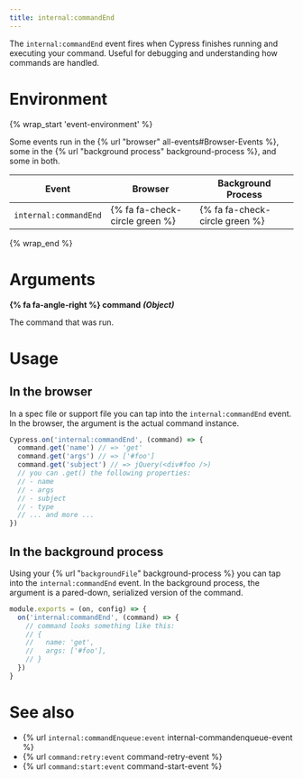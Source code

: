 ```yaml
---
title: internal:commandEnd
---
```


The `internal:commandEnd` event fires when Cypress finishes running and executing your command. Useful for debugging and understanding how commands are handled.

# Environment

{% wrap_start 'event-environment' %}

Some events run in the {% url "browser" all-events#Browser-Events %}, some in the {% url "background process" background-process %}, and some in both.

Event | Browser | Background Process
--- | --- | ---
`internal:commandEnd` | {% fa fa-check-circle green %} | {% fa fa-check-circle green %}

{% wrap_end %}

# Arguments

**{% fa fa-angle-right %} command** ***(Object)***

The command that was run.

# Usage

## In the browser

In a spec file or support file you can tap into the `internal:commandEnd` event. In the browser, the argument is the actual command instance.

```javascript
Cypress.on('internal:commandEnd', (command) => {
  command.get('name') // => 'get'
  command.get('args') // => ['#foo']
  command.get('subject') // => jQuery(<div#foo />)
  // you can .get() the following properties:
  // - name
  // - args
  // - subject
  // - type
  // ... and more ...
})
```

## In the background process

Using your {% url "`backgroundFile`" background-process %} you can tap into the `internal:commandEnd` event. In the background process, the argument is a pared-down, serialized version of the command.

```javascript
module.exports = (on, config) => {
  on('internal:commandEnd', (command) => {
    // command looks something like this:
    // {
    //   name: 'get',
    //   args: ['#foo'],
    // }
  })
}
```

# See also

- {% url `internal:commandEnqueue:event` internal-commandenqueue-event %}
- {% url `command:retry:event` command-retry-event %}
- {% url `command:start:event` command-start-event %}
